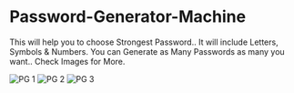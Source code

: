 # Password-Generator-Machine
This will help you to choose Strongest Password.. It will include Letters, Symbols &amp; Numbers. You can Generate as Many Passwords as many you want.. Check Images for More.


![PG 1](https://user-images.githubusercontent.com/99068087/152634568-90934445-fcd0-4094-850e-00439616b628.PNG)
![PG 2](https://user-images.githubusercontent.com/99068087/152634570-3b0437bf-77c4-4950-9240-372f74b43746.PNG)
![PG 3](https://user-images.githubusercontent.com/99068087/152634571-6817283a-6fed-445e-af03-04012bc0f40b.PNG)



